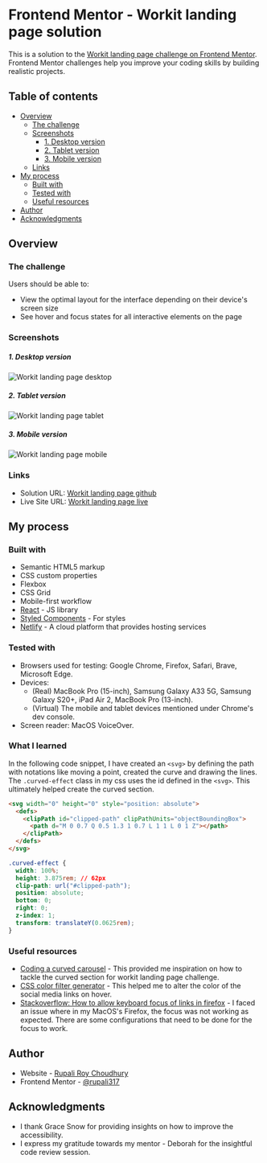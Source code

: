 # Frontend Mentor - Workit landing page solution

This is a solution to the [Workit landing page challenge on Frontend Mentor](https://www.frontendmentor.io/challenges/workit-landing-page-2fYnyle5lu). Frontend Mentor challenges help you improve your coding skills by building realistic projects.

## Table of contents

- [Overview](#overview)
  - [The challenge](#the-challenge)
  - [Screenshots](#screenshots)
    - [1. Desktop version](#1-desktop-version)
    - [2. Tablet version](#2-tablet-version)
    - [3. Mobile version](#3-mobile-version)
  - [Links](#links)
- [My process](#my-process)
  - [Built with](#built-with)
  - [Tested with](#tested-with)
  - [Useful resources](#useful-resources)
- [Author](#author)
- [Acknowledgments](#acknowledgments)

## Overview

### The challenge

Users should be able to:

- View the optimal layout for the interface depending on their device's screen size
- See hover and focus states for all interactive elements on the page

### Screenshots

##### 1. Desktop version

![Workit landing page desktop](./public/assets/screenshots/Workit-landing-page-desktop.png)

##### 2. Tablet version

![Workit landing page tablet](./public/assets/screenshots/Workit-landing-page-tablet.png)

##### 3. Mobile version

![Workit landing page mobile](./public/assets/screenshots/Workit-landing-page-mobile.png)

### Links

- Solution URL: [Workit landing page github](https://github.com/rupali317/workit-landing-page)
- Live Site URL: [Workit landing page live](https://workit-landing-page-rc.netlify.app/)

## My process

### Built with

- Semantic HTML5 markup
- CSS custom properties
- Flexbox
- CSS Grid
- Mobile-first workflow
- [React](https://reactjs.org/) - JS library
- [Styled Components](https://styled-components.com/) - For styles
- [Netlify](https://www.netlify.com/) - A cloud platform that provides hosting services

### Tested with

- Browsers used for testing: Google Chrome, Firefox, Safari, Brave, Microsoft Edge.
- Devices:
  - (Real) MacBook Pro (15-inch), Samsung Galaxy A33 5G, Samsung Galaxy S20+, iPad Air 2, MacBook Pro (13-inch).
  - (Virtual) The mobile and tablet devices mentioned under Chrome's dev console.
- Screen reader: MacOS VoiceOver.

### What I learned

In the following code snippet, I have created an `<svg>` by defining the path with notations like moving a point, created the curve and drawing the lines. The `.curved-effect` class in my css uses the id defined in the `<svg>`. This ultimately helped create the curved section.

```html
<svg width="0" height="0" style="position: absolute">
  <defs>
    <clipPath id="clipped-path" clipPathUnits="objectBoundingBox">
      <path d="M 0 0.7 Q 0.5 1.3 1 0.7 L 1 1 L 0 1 Z"></path>
    </clipPath>
  </defs>
</svg>
```

```css
.curved-effect {
  width: 100%;
  height: 3.875rem; // 62px
  clip-path: url("#clipped-path");
  position: absolute;
  bottom: 0;
  right: 0;
  z-index: 1;
  transform: translateY(0.0625rem);
}
```

### Useful resources

- [Coding a curved carousel](https://www.instagram.com/reel/C4FshYLt8_c/?igsh=MWF2aXl0enVqMWd5YQ==) - This provided me inspiration on how to tackle the curved section for workit landing page challenge.
- [CSS color filter generator](https://angel-rs.github.io/css-color-filter-generator/) - This helped me to alter the color of the social media links on hover.
- [Stackoverflow: How to allow keyboard focus of links in firefox](https://stackoverflow.com/questions/11704828/how-to-allow-keyboard-focus-of-links-in-firefox) - I faced an issue where in my MacOS's Firefox, the focus was not working as expected. There are some configurations that need to be done for the focus to work.

## Author

- Website - [Rupali Roy Choudhury](https://www.linkedin.com/in/rupali-rc/)
- Frontend Mentor - [@rupali317](https://www.frontendmentor.io/profile/rupali317)

## Acknowledgments

- I thank Grace Snow for providing insights on how to improve the accessibility.
- I express my gratitude towards my mentor - Deborah for the insightful code review session.
